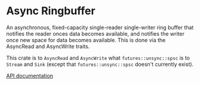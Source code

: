 # Async Ringbuffer

An asynchronous, fixed-capacity single-reader single-writer ring buffer that notifies the reader onces data becomes available, and notifies the writer once new space for data becomes available. This is done via the AsyncRead and AsyncWrite traits.

This crate is to `AsyncRead` and `AsyncWrite` what `futures::unsync::spsc` is to `Stream` and `Sink` (except that `futures::unsync::spsc` doesn't currently exist).

[API documentation](https://docs.rs/async-ringbuffer/)
